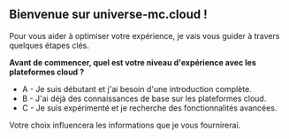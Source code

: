 ## **Bienvenue sur universe-mc.cloud !**

Pour vous aider à optimiser votre expérience, je vais vous guider à travers quelques étapes clés.  

**Avant de commencer, quel est votre niveau d'expérience avec les plateformes cloud ?**

*  A - Je suis débutant et j'ai besoin d'une introduction complète.
*  B - J'ai déjà des connaissances de base sur les plateformes cloud.
*  C - Je suis expérimenté et je recherche des fonctionnalités avancées.


Votre choix influencera les informations que je vous fournirerai. 
